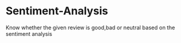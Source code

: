 # Sentiment-Analysis
Know whether the given review is good,bad or neutral based on the sentiment analysis
